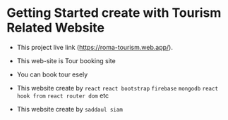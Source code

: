 # Getting Started create with Tourism Related Website

* This project live link (https://roma-tourism.web.app/).

* This web-site is Tour booking site

* You can book tour esely 

* This website create by `react` `react bootstrap` `firebase` `mongodb` `react hook from` `react router dom` etc

* This website create by `saddaul siam` 
